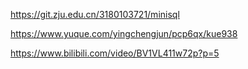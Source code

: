 https://git.zju.edu.cn/3180103721/minisql

https://www.yuque.com/yingchengjun/pcp6qx/kue938





https://www.bilibili.com/video/BV1VL411w72p?p=5
